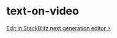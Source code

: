 # text-on-video

[Edit in StackBlitz next generation editor ⚡️](https://stackblitz.com/~/github.com/Rakeshpradhan1999/text-on-video)